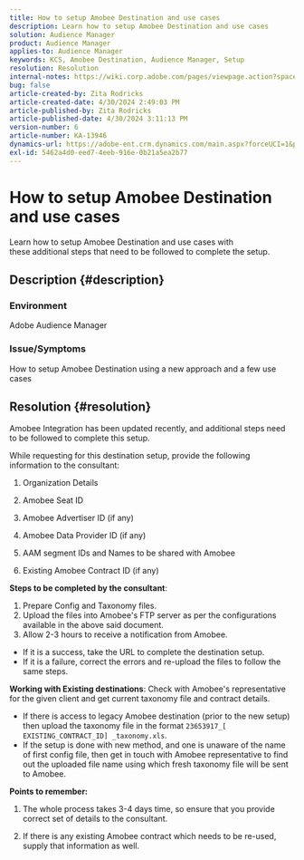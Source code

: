 ```yaml
---
title: How to setup Amobee Destination and use cases
description: Learn how to setup Amobee Destination and use cases
solution: Audience Manager
product: Audience Manager
applies-to: Audience Manager
keywords: KCS, Amobee Destination, Audience Manager, Setup
resolution: Resolution
internal-notes: https://wiki.corp.adobe.com/pages/viewpage.action?spaceKey=MCPI&title=Turn+Amobee+-+AAM+Destination
bug: false
article-created-by: Zita Rodricks
article-created-date: 4/30/2024 2:49:03 PM
article-published-by: Zita Rodricks
article-published-date: 4/30/2024 3:11:13 PM
version-number: 6
article-number: KA-13946
dynamics-url: https://adobe-ent.crm.dynamics.com/main.aspx?forceUCI=1&pagetype=entityrecord&etn=knowledgearticle&id=3c9fbec2-0007-ef11-9f8a-6045bd026dc7
exl-id: 5462a4d0-eed7-4eeb-916e-0b21a5ea2b77
---
```

# How to setup Amobee Destination and use cases


Learn how to setup Amobee Destination and use cases with these additional steps that need to be followed to complete the setup.

## Description {#description}


### Environment

Adobe Audience Manager

### Issue/Symptoms

How to setup Amobee Destination using a new approach and a few use cases


## Resolution {#resolution}


Amobee Integration has been updated recently, and additional steps need to be followed to complete this setup.

While requesting for this destination setup, provide the following information to the consultant:

1. Organization Details

2. Amobee Seat ID

3. Amobee Advertiser ID (if any)

4. Amobee Data Provider ID (if any)

5. AAM segment IDs and Names to be shared with Amobee

6. Existing Amobee Contract ID (if any)

<b>Steps to be completed by the consultant</b>:

1. Prepare Config and Taxonomy files.
2. Upload the files into Amobee's FTP server as per the configurations available in the above said document.
3. Allow 2-3 hours to receive a notification from Amobee.


- If it is a success, take the URL to complete the destination setup.
- If it is a failure, correct the errors and re-upload the files to follow the same steps.


<b>Working with Existing destinations</b>: Check with Amobee's representative for the given client and get current taxonomy file and contract details.

- If there is access to legacy Amobee destination (prior to the new setup) then upload the taxonomy file in the format `23653917_[ EXISTING_CONTRACT_ID] _taxonomy.xls`.
- If the setup is done with new method, and one is unaware of the name of first config file, then get in touch with Amobee representative to find out the uploaded file name using which fresh taxonomy file will be sent to Amobee.


<b>Points to remember:</b>

1. The whole process takes 3-4 days time, so ensure that you provide correct set of details to the consultant.

2. If there is any existing Amobee contract which needs to be re-used, supply that information as well.
